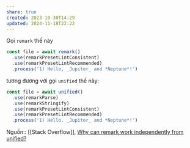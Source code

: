 ```yaml
---
share: true
created: 2023-10-30T14:29
updated: 2024-11-18T22:22
---
```

Gọi `remark` thế này
```js
const file = await remark()
  .use(remarkPresetLintConsistent)
  .use(remarkPresetLintRecommended)
  .process('1) Hello, _Jupiter_ and *Neptune*!')
```

tương đương với gọi `unified` thế này:
```js
const file = await unified()
  .use(remarkParse)
  .use(remarkStringify)
  .use(remarkPresetLintConsistent)
  .use(remarkPresetLintRecommended)
  .process('1) Hello, _Jupiter_ and *Neptune*!')
```

Nguồn:: [[Stack Overflow]], [Why can remark work independently from unified?](https://stackoverflow.com/a/78913256/3416774)